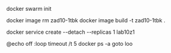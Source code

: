 docker swarm init

docker image rm zad10-1tbk
docker image build -t zad10-1tbk .

docker service create --detach --replicas 1 lab10z1

@echo off
:loop
    timeout /t 5
    docker ps -a
goto loo